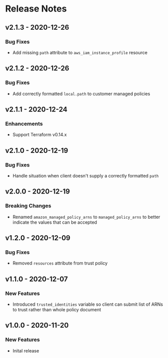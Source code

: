 # Release Notes

## v2.1.3 - 2020-12-26

### Bug Fixes

- Add missing `path` attribute to `aws_iam_instance_profile` resource

## v2.1.2 - 2020-12-26

### Bug Fixes

- Add correctly formatted `local.path` to customer managed policies

## v2.1.1 - 2020-12-24

### Enhancements

- Support Terraform v0.14.x

## v2.1.0 - 2020-12-19

### Bug Fixes

- Handle situation when client doesn't supply a correctly formatted `path`

## v2.0.0 - 2020-12-19

### Breaking Changes

- Renamed `amazon_managed_policy_arns` to `managed_policy_arns` to better indicate the values that can be accepted

## v1.2.0 - 2020-12-09

### Bug Fixes

- Removed `resources` attribute from trust policy

## v1.1.0 - 2020-12-07

### New Features

- Introduced `trusted_identities` variable so client can submit list of ARNs to trust rather than whole policy document

## v1.0.0 - 2020-11-20

### New Features

- Inital release
